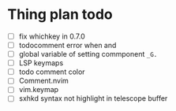# Thing plan todo
- [ ] fix whichkey in 0.7.0
- [ ] todocomment error when <C-o> and <C-c>
- [ ] global variable of setting commponent `_G.`
- [ ] LSP keymaps
- [ ] todo comment color
- [ ] Comment.nvim
- [ ] vim.keymap
- [ ] sxhkd syntax not highlight in telescope buffer
